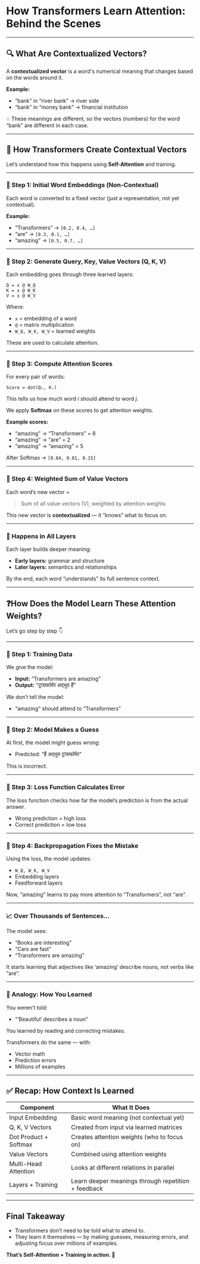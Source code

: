 # How Transformers Learn Attention: Behind the Scenes

---

## 🔍 What Are Contextualized Vectors?

A **contextualized vector** is a word's numerical meaning that changes based on the words around it.

**Example:**
- “bank” in “river bank” → river side
- “bank” in “money bank” → financial institution

💡 These meanings are different, so the vectors (numbers) for the word “bank” are different in each case.

---

## 🔄 How Transformers Create Contextual Vectors

Let’s understand how this happens using **Self-Attention** and training.

---

### 🧱 Step 1: Initial Word Embeddings (Non-Contextual)

Each word is converted to a fixed vector (just a representation, not yet contextual).

**Example:**
- “Transformers” → `[0.2, 0.4, …]`
- “are” → `[0.3, 0.1, …]`
- “amazing” → `[0.5, 0.7, …]`

---

### 🔧 Step 2: Generate Query, Key, Value Vectors (Q, K, V)

Each embedding goes through three learned layers:

```
Q = x @ W_Q
K = x @ W_K
V = x @ W_V
```
Where:
- `x` = embedding of a word
- `@` = matrix multiplication
- `W_Q, W_K, W_V` = learned weights

These are used to calculate attention.

---

### 🔢 Step 3: Compute Attention Scores

For every pair of words:

```
Score = dot(Qᵢ, Kⱼ)
```
This tells us how much word *i* should attend to word *j*.

We apply **Softmax** on these scores to get attention weights.

**Example scores:**
- “amazing” → “Transformers” = 8
- “amazing” → “are” = 2
- “amazing” → “amazing” = 5

After Softmax → `[0.84, 0.01, 0.15]`

---

### 🎯 Step 4: Weighted Sum of Value Vectors

Each word’s new vector =

> Sum of all value vectors (V), weighted by attention weights

This new vector is **contextualized** — it “knows” what to focus on.

---

### 🔁 Happens in All Layers

Each layer builds deeper meaning:
- **Early layers:** grammar and structure
- **Later layers:** semantics and relationships

By the end, each word “understands” its full sentence context.

---

## ❓How Does the Model Learn These Attention Weights?

Let’s go step by step 👇

---

### 🧪 Step 1: Training Data

We give the model:
- **Input:** “Transformers are amazing”
- **Output:** “ट्रांसफॉर्मर अद्भुत हैं”

We don’t tell the model:
- “amazing” should attend to “Transformers”

---

### 🧠 Step 2: Model Makes a Guess

At first, the model might guess wrong:
- Predicted: “हैं अद्भुत ट्रांसफॉर्मर”

This is incorrect.

---

### 🧮 Step 3: Loss Function Calculates Error

The loss function checks how far the model’s prediction is from the actual answer.

- Wrong prediction = high loss
- Correct prediction = low loss

---

### 🔧 Step 4: Backpropagation Fixes the Mistake

Using the loss, the model updates:

- `W_Q, W_K, W_V`
- Embedding layers
- Feedforward layers

Now, “amazing” learns to pay more attention to “Transformers”, not “are”.

---

### 📈 Over Thousands of Sentences…

The model sees:
- “Books are interesting”
- “Cars are fast”
- “Transformers are amazing”

It starts learning that adjectives like ‘amazing’ describe nouns, not verbs like “are”.

---

### 🧠 Analogy: How You Learned

You weren’t told:
- “‘Beautiful’ describes a noun”

You learned by reading and correcting mistakes.

Transformers do the same — with:
- Vector math
- Prediction errors
- Millions of examples

---

## ✅ Recap: How Context Is Learned

| Component             | What It Does                                       |
|-----------------------|----------------------------------------------------|
| Input Embedding       | Basic word meaning (not contextual yet)            |
| Q, K, V Vectors       | Created from input via learned matrices            |
| Dot Product + Softmax | Creates attention weights (who to focus on)        |
| Value Vectors         | Combined using attention weights                   |
| Multi-Head Attention  | Looks at different relations in parallel           |
| Layers + Training     | Learn deeper meanings through repetition + feedback|

---

## Final Takeaway

- Transformers don’t need to be told what to attend to.
- They learn it themselves — by making guesses, measuring errors, and adjusting focus over millions of examples.

**That’s Self-Attention + Training in action. 🔁**
